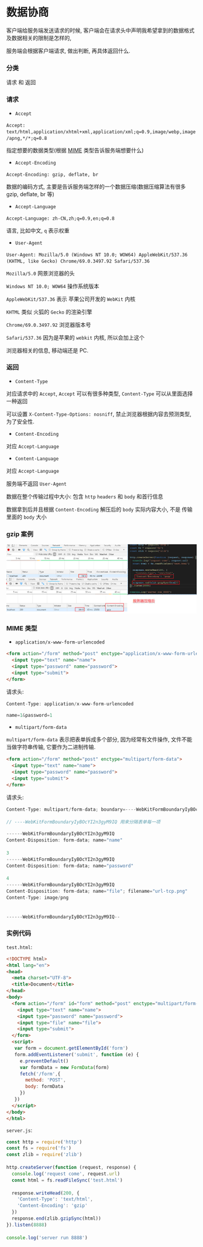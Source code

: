 # 数据协商

客户端给服务端发送请求的时候, 客户端会在请求头中声明我希望拿到的数据格式及数据相关的限制是怎样的,

服务端会根据客户端请求, 做出判断, 再具体返回什么.

### 分类

请求 和 返回

### 请求

- `Accept`

`Accept: text/html,application/xhtml+xml,application/xml;q=0.9,image/webp,image/apng,*/*;q=0.8`

指定想要的数据类型(根据 [MIME](https://developer.mozilla.org/zh-CN/docs/Web/HTTP/Basics_of_HTTP/MIME_types) 类型告诉服务端想要什么)

- `Accept-Encoding`

`Accept-Encoding: gzip, deflate, br`

数据的编码方式, 主要是告诉服务端怎样的一个数据压缩(数据压缩算法有很多 gzip, deflate, br 等)

- `Accept-Language`

`Accept-Language: zh-CN,zh;q=0.9,en;q=0.8`

语言, 比如中文, `q` 表示权重

- `User-Agent`

`User-Agent: Mozilla/5.0 (Windows NT 10.0; WOW64) AppleWebKit/537.36 (KHTML, like Gecko) Chrome/69.0.3497.92 Safari/537.36`

`Mozilla/5.0` 网景浏览器的头

`Windows NT 10.0; WOW64` 操作系统版本

`AppleWebKit/537.36` 表示 苹果公司开发的 `WebKit` 内核

`KHTML` 类似 火狐的 `Gecko` 的渲染引擎

`Chrome/69.0.3497.92` 浏览器版本号

`Safari/537.36` 因为是苹果的 `webkit` 内核, 所以会加上这个

浏览器相关的信息, 移动端还是 PC.

### 返回

- `Content-Type`

对应请求中的 `Accept`, `Accept` 可以有很多种类型, `Content-Type` 可以从里面选择一种返回

可以设置 `X-Content-Type-Options: nosniff`, 禁止浏览器根据内容去预测类型, 为了安全性.

- `Content-Encoding`

对应 `Accept-Language`

- `Content-Language`

对应 `Accept-Language`

服务端不返回 `User-Agent`

数据在整个传输过程中大小: 包含 `http` `headers` 和 `body` 和首行信息

数据拿到后并且根据 `Content-Encoding` 解压后的 `body` 实际内容大小, 不是 传输里面的 `body` 大小

### gzip 案例

![](./media/gzip.png)

### MIME 类型

- `application/x-www-form-urlencoded`

```html
<form action="/form" method="post" enctype="application/x-www-form-urlencoded">
  <input type="text" name="name">
  <input type="password" name="password">
  <input type="submit">
</form>
```

请求头:

```js
Content-Type: application/x-www-form-urlencoded
```

```js
name=1&password=1
```

- `multipart/form-data`

`multipart/form-data` 表示把表单拆成多个部分, 因为经常有文件操作, 文件不能当做字符串传输, 它要作为二进制传输.

```html
<form action="/form" method="post" enctype="multipart/form-data">
  <input type="text" name="name">
  <input type="password" name="password">
  <input type="submit">
</form>
```

请求头:

```js
Content-Type: multipart/form-data; boundary=----WebKitFormBoundaryIyBOcYI2n3gyM9IQ

// ----WebKitFormBoundaryIyBOcYI2n3gyM9IQ 用来分隔表单每一项
```

```js
------WebKitFormBoundaryIyBOcYI2n3gyM9IQ
Content-Disposition: form-data; name="name"

3
------WebKitFormBoundaryIyBOcYI2n3gyM9IQ
Content-Disposition: form-data; name="password"

4
------WebKitFormBoundaryIyBOcYI2n3gyM9IQ
Content-Disposition: form-data; name="file"; filename="url-tcp.png"
Content-Type: image/png


------WebKitFormBoundaryIyBOcYI2n3gyM9IQ--
```

### 实例代码

`test.html`:

```html
<!DOCTYPE html>
<html lang="en">
<head>
  <meta charset="UTF-8">
  <title>Document</title>
</head>
<body>
  <form action="/form" id="form" method="post" enctype="multipart/form-data">
    <input type="text" name="name">
    <input type="password" name="password">
    <input type="file" name="file">
    <input type="submit">
  </form>
  <script>
   var form = document.getElementById('form')
   form.addEventListener('submit', function (e) {
     e.preventDefault()
     var formData = new FormData(form)
     fetch('/form',{
       method: 'POST',
       body: formData
     })
   })
  </script>
</body>
</html>
```

`server.js`:

```js
const http = require('http')
const fs = require('fs')
const zlib = require('zlib')

http.createServer(function (request, response) {
  console.log('request come', request.url)
  const html = fs.readFileSync('test.html')

  response.writeHead(200, {
    'Content-Type': 'text/html',
    'Content-Encoding': 'gzip'
  })
  response.end(zlib.gzipSync(html))
}).listen(8888)

console.log('server run 8888')
```